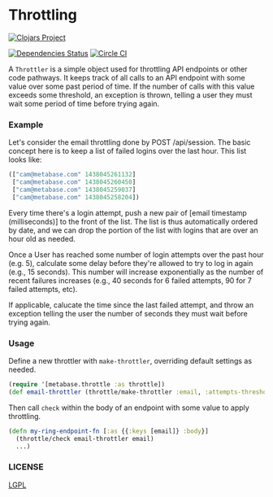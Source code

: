 # Throttling

[![Clojars Project](https://clojars.org/metabase-throttle/latest-version.svg)](http://clojars.org/metabase-throttle)

[![Dependencies Status](http://jarkeeper.com/metabase/throttle/status.png)](http://jarkeeper.com/metabase/throttle) [![Circle CI](https://circleci.com/gh/metabase/throttle.svg?style=svg)](https://circleci.com/gh/metabase/throttle)

A `Throttler` is a simple object used for throttling API endpoints or other code pathways. It keeps track of all calls to an API endpoint
with some value over some past period of time. If the number of calls with this value exceeds some threshold,
an exception is thrown, telling a user they must wait some period of time before trying again.

### Example

Let's consider the email throttling done by POST /api/session.
The basic concept here is to keep a list of failed logins over the last hour. This list looks like:

```clojure
(["cam@metabase.com" 1438045261132]
 ["cam@metabase.com" 1438045260450]
 ["cam@metabase.com" 1438045259037]
 ["cam@metabase.com" 1438045258204])
```

Every time there's a login attempt, push a new pair of [email timestamp (milliseconds)] to the front of the list.
The list is thus automatically ordered by date, and we can drop the portion of the list with logins that are over
an hour old as needed.

Once a User has reached some number of login attempts over the past hour (e.g. 5), calculate some delay before
they're allowed to try to log in again (e.g., 15 seconds). This number will increase exponentially as the number of
recent failures increases (e.g., 40 seconds for 6 failed attempts, 90 for 7 failed attempts, etc).

If applicable, calucate the time since the last failed attempt, and throw an exception telling the user the number
of seconds they must wait before trying again.

### Usage

Define a new throttler with `make-throttler`, overriding default settings as needed.

```clojure
(require '[metabase.throttle :as throttle])
(def email-throttler (throttle/make-throttler :email, :attempts-threshold 10))
```

Then call `check` within the body of an endpoint with some value to apply throttling.

```clojure
(defn my-ring-endpoint-fn [:as {{:keys [email]} :body}]
  (throttle/check email-throttler email)
  ...)
```

### LICENSE

[LGPL](https://www.gnu.org/licenses/lgpl.txt)
